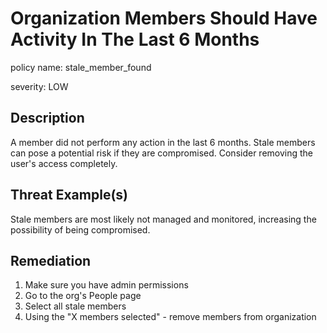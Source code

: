 # Organization Members Should Have Activity In The Last 6 Months

policy name: stale_member_found

severity: LOW

## Description

A member did not perform any action in the last 6 months. Stale members can
pose a potential risk if they are compromised. Consider removing the user's
access completely.

## Threat Example(s)

Stale members are most likely not managed and monitored, increasing the
possibility of being compromised.

## Remediation

1. Make sure you have admin permissions
2. Go to the org's People page
3. Select all stale members
4. Using the "X members selected" - remove members from organization
